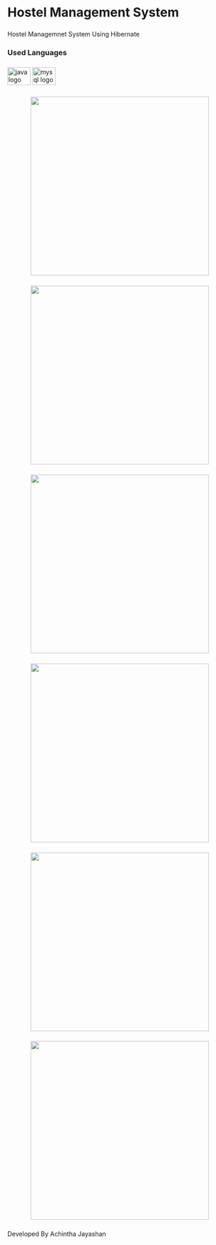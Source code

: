 <h1 align="left">Hostel Management System</h1>

###

<p align="left">Hostel Managemnet System Using Hibernate</p>

###

<h3 align="left">Used Languages</h3>

###

<div align="left">
  <img src="https://cdn.jsdelivr.net/gh/devicons/devicon/icons/java/java-original.svg" height="40" width="52" alt="java logo"  />
  <img src="https://cdn.jsdelivr.net/gh/devicons/devicon/icons/mysql/mysql-original.svg" height="40" width="52" alt="mysql logo"  />
</div>

###

<div align="center">
  <img height="400" src="https://github.com/achinthajayashan/Hostel-Management-System/blob/d3f9432769d4bc959ffeb3cb0404a27b03f1e476/src/screenshots/Screenshot%202023-04-21%20at%2014.19.02.png"  />
</div>

###

<div align="center">
  <img height="400" src="https://github.com/achinthajayashan/Hostel-Management-System/blob/master/src/screenshots/Screenshot%202023-04-21%20at%2014.19.25.png"  />
</div>

###

<div align="center">
  <img height="400" src="https://github.com/achinthajayashan/Hostel-Management-System/blob/master/src/screenshots/Screenshot%202023-04-21%20at%2014.20.44.png"  />
</div>

###

<div align="center">
  <img height="400" src="https://github.com/achinthajayashan/Hostel-Management-System/blob/master/src/screenshots/Screenshot%202023-04-21%20at%2014.20.50.png"  />
</div>

###

<div align="center">
  <img height="400" src="https://github.com/achinthajayashan/Hostel-Management-System/tree/master/src/screenshots#:~:text=Screenshot%202023%2D04%2D21%20at%2014.20.56.png"  />
</div>

###

<div align="center">
  <img height="400" src="https://github.com/achinthajayashan/Hostel-Management-System/blob/master/src/screenshots/Screenshot%202023-04-21%20at%2014.21.10.png"  />
</div>

###

<p align="left">Developed By Achintha Jayashan</p>

###
